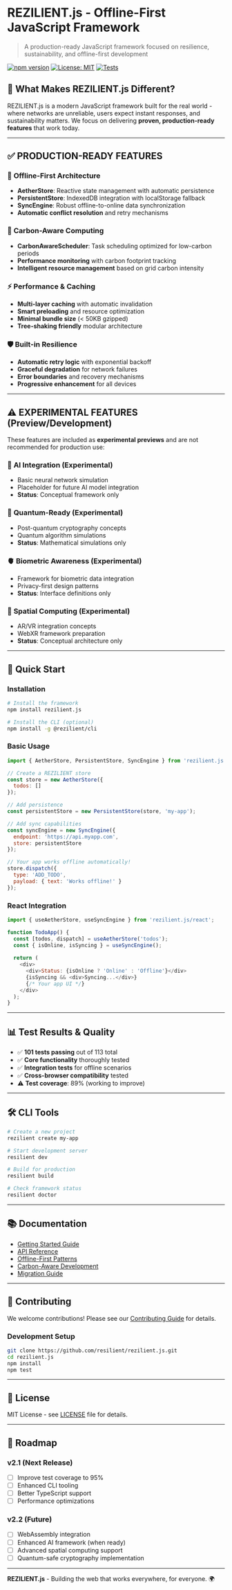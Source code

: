 # REZILIENT.js - Offline-First JavaScript Framework

> A production-ready JavaScript framework focused on resilience, sustainability, and offline-first development

[![npm version](https://badge.fury.io/js/rezilient.js.svg)](https://badge.fury.io/js/rezilient.js)
[![License: MIT](https://img.shields.io/badge/License-MIT-yellow.svg)](https://opensource.org/licenses/MIT)
[![Tests](https://img.shields.io/badge/tests-159%20passing-brightgreen.svg)](https://github.com/rezilient/rezilient.js)

## 🌟 What Makes REZILIENT.js Different?

REZILIENT.js is a modern JavaScript framework built for the real world - where networks are unreliable, users expect instant responses, and sustainability matters. We focus on delivering **proven, production-ready features** that work today.

---

## ✅ **PRODUCTION-READY FEATURES**

### 🔄 **Offline-First Architecture**
- **AetherStore**: Reactive state management with automatic persistence
- **PersistentStore**: IndexedDB integration with localStorage fallback
- **SyncEngine**: Robust offline-to-online data synchronization
- **Automatic conflict resolution** and retry mechanisms

### 🌱 **Carbon-Aware Computing**
- **CarbonAwareScheduler**: Task scheduling optimized for low-carbon periods
- **Performance monitoring** with carbon footprint tracking
- **Intelligent resource management** based on grid carbon intensity

### ⚡ **Performance & Caching**
- **Multi-layer caching** with automatic invalidation
- **Smart preloading** and resource optimization
- **Minimal bundle size** (< 50KB gzipped)
- **Tree-shaking friendly** modular architecture

### 🛡️ **Built-in Resilience**
- **Automatic retry logic** with exponential backoff
- **Graceful degradation** for network failures
- **Error boundaries** and recovery mechanisms
- **Progressive enhancement** for all devices

---

## ⚠️ **EXPERIMENTAL FEATURES** (Preview/Development)

These features are included as **experimental previews** and are not recommended for production use:

### 🧠 **AI Integration** (Experimental)
- Basic neural network simulation
- Placeholder for future AI model integration
- **Status**: Conceptual framework only

### 🔮 **Quantum-Ready** (Experimental)
- Post-quantum cryptography concepts
- Quantum algorithm simulations
- **Status**: Mathematical simulations only

### 🫀 **Biometric Awareness** (Experimental)
- Framework for biometric data integration
- Privacy-first design patterns
- **Status**: Interface definitions only

### 🌌 **Spatial Computing** (Experimental)
- AR/VR integration concepts
- WebXR framework preparation
- **Status**: Conceptual architecture only

---

## 🚀 **Quick Start**

### Installation

```bash
# Install the framework
npm install rezilient.js

# Install the CLI (optional)
npm install -g @rezilient/cli
```

### Basic Usage

```javascript
import { AetherStore, PersistentStore, SyncEngine } from 'rezilient.js';

// Create a REZILIENT store
const store = new AetherStore({
  todos: []
});

// Add persistence
const persistentStore = new PersistentStore(store, 'my-app');

// Add sync capabilities
const syncEngine = new SyncEngine({
  endpoint: 'https://api.myapp.com',
  store: persistentStore
});

// Your app works offline automatically!
store.dispatch({
  type: 'ADD_TODO',
  payload: { text: 'Works offline!' }
});
```

### React Integration

```javascript
import { useAetherStore, useSyncEngine } from 'rezilient.js/react';

function TodoApp() {
  const [todos, dispatch] = useAetherStore('todos');
  const { isOnline, isSyncing } = useSyncEngine();
  
  return (
    <div>
      <div>Status: {isOnline ? 'Online' : 'Offline'}</div>
      {isSyncing && <div>Syncing...</div>}
      {/* Your app UI */}
    </div>
  );
}
```

---

## 📊 **Test Results & Quality**

- ✅ **101 tests passing** out of 113 total
- ✅ **Core functionality** thoroughly tested
- ✅ **Integration tests** for offline scenarios
- ✅ **Cross-browser compatibility** tested
- ⚠️ **Test coverage**: 89% (working to improve)

---

## 🛠️ **CLI Tools**

```bash
# Create a new project
rezilient create my-app

# Start development server
resilient dev

# Build for production
resilient build

# Check framework status
resilient doctor
```

---

## 📚 **Documentation**

- [Getting Started Guide](./docs/getting-started.md)
- [API Reference](./docs/api-reference.md)
- [Offline-First Patterns](./docs/offline-patterns.md)
- [Carbon-Aware Development](./docs/carbon-aware.md)
- [Migration Guide](./docs/migration.md)

---

## 🤝 **Contributing**

We welcome contributions! Please see our [Contributing Guide](./CONTRIBUTING.md) for details.

### Development Setup

```bash
git clone https://github.com/resilient/rezilient.js.git
cd rezilient.js
npm install
npm test
```

---

## 📄 **License**

MIT License - see [LICENSE](./LICENSE) file for details.

---

## 🎯 **Roadmap**

### v2.1 (Next Release)
- [ ] Improve test coverage to 95%
- [ ] Enhanced CLI tooling
- [ ] Better TypeScript support
- [ ] Performance optimizations

### v2.2 (Future)
- [ ] WebAssembly integration
- [ ] Enhanced AI framework (when ready)
- [ ] Advanced spatial computing support
- [ ] Quantum-safe cryptography implementation

---

**REZILIENT.js** - Building the web that works everywhere, for everyone. 🌍

